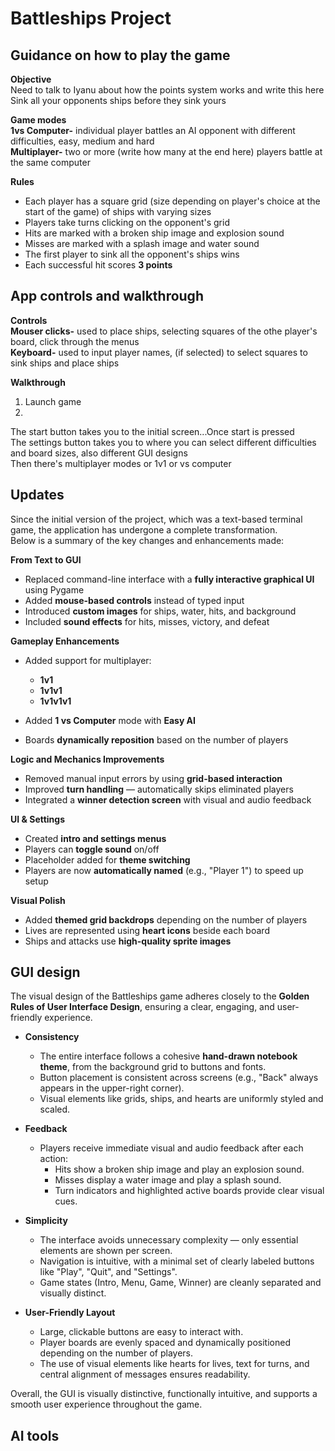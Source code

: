 # Battleships Project
## Guidance on how to play the game
**Objective**  
Need to talk to Iyanu about how the points system works and write this here  
Sink all your opponents ships before they sink yours  
  
**Game modes**  
**1vs Computer-** individual player battles an AI opponent with different difficulties, easy, medium and hard  
**Multiplayer-** two or more (write how many at the end here) players battle at the same computer  
  
**Rules**    
 - Each player has a square grid (size depending on player's choice at the start of the game) of ships with varying sizes  
 - Players take turns clicking on the opponent's grid  
 - Hits are marked with a broken ship image and explosion sound  
 - Misses are marked with a splash image and water sound  
 - The first player to sink all the opponent's ships wins  
 - Each successful hit scores **3 points**
   
## App controls and walkthrough
**Controls**  
**Mouser clicks-** used to place ships, selecting squares of the othe player's board, click through the menus  
**Keyboard-** used to input player names, (if selected) to select squares to sink ships and place ships  
  
**Walkthrough**
1. Launch game
2. 

The start button takes you to the initial screen...Once start is pressed  
The settings button takes you to where you can select different difficulties and board sizes, also different GUI designs  
Then there's multiplayer modes or 1v1 or vs computer  

## Updates
Since the initial version of the project, which was a text-based terminal game, the application has undergone a complete transformation.  
Below is a summary of the key changes and enhancements made:

**From Text to GUI**

 - Replaced command-line interface with a **fully interactive graphical UI** using Pygame  
 - Added **mouse-based controls** instead of typed input  
 - Introduced **custom images** for ships, water, hits, and background  
 - Included **sound effects** for hits, misses, victory, and defeat  

**Gameplay Enhancements**

 - Added support for multiplayer:  
   - **1v1**  
   - **1v1v1**  
   - **1v1v1v1**  

 - Added **1 vs Computer** mode with **Easy AI**  
 - Boards **dynamically reposition** based on the number of players  

**Logic and Mechanics Improvements**

 - Removed manual input errors by using **grid-based interaction**  
 - Improved **turn handling** — automatically skips eliminated players  
 - Integrated a **winner detection screen** with visual and audio feedback  

**UI & Settings**

 - Created **intro and settings menus**  
 - Players can **toggle sound** on/off  
 - Placeholder added for **theme switching**  
 - Players are now **automatically named** (e.g., "Player 1") to speed up setup  

**Visual Polish**

 - Added **themed grid backdrops** depending on the number of players  
 - Lives are represented using **heart icons** beside each board  
 - Ships and attacks use **high-quality sprite images**  

## GUI design
The visual design of the Battleships game adheres closely to the **Golden Rules of User Interface Design**, ensuring a clear, engaging, and user-friendly experience.

 - **Consistency**  
   - The entire interface follows a cohesive **hand-drawn notebook theme**, from the background grid to buttons and fonts.  
   - Button placement is consistent across screens (e.g., "Back" always appears in the upper-right corner).  
   - Visual elements like grids, ships, and hearts are uniformly styled and scaled.

 - **Feedback**  
   - Players receive immediate visual and audio feedback after each action:  
     - Hits show a broken ship image and play an explosion sound.  
     - Misses display a water image and play a splash sound.  
     - Turn indicators and highlighted active boards provide clear visual cues.

 - **Simplicity**  
   - The interface avoids unnecessary complexity — only essential elements are shown per screen.  
   - Navigation is intuitive, with a minimal set of clearly labeled buttons like "Play", "Quit", and "Settings".  
   - Game states (Intro, Menu, Game, Winner) are cleanly separated and visually distinct.

 - **User-Friendly Layout**  
   - Large, clickable buttons are easy to interact with.  
   - Player boards are evenly spaced and dynamically positioned depending on the number of players.  
   - The use of visual elements like hearts for lives, text for turns, and central alignment of messages ensures readability.

Overall, the GUI is visually distinctive, functionally intuitive, and supports a smooth user experience throughout the game.

## AI tools
